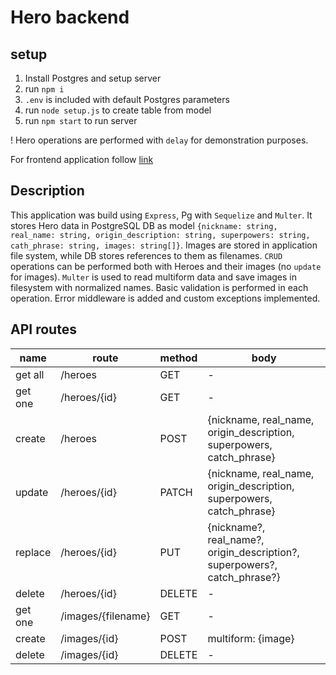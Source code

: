 # Hero backend

## setup

1. Install Postgres and setup server
2. run `npm i`
3. `.env` is included with default Postgres parameters
4. run `node setup.js` to create table from model
5. run `npm start` to run server

! Hero operations are performed with `delay` for demonstration purposes.

For frontend application follow [link](https://github.com/io-med/hero-front)

## Description

This application was build using `Express`, Pg with `Sequelize` and `Multer`. It stores Hero data in PostgreSQL DB as model `{nickname: string, real_name: string, origin_description: string, superpowers: string, cath_phrase: string, images: string[]}`. Images are stored in application file system, while DB stores references to them as filenames. `CRUD` operations can be performed both with Heroes and their images (no `update` for images). `Multer` is used to read multiform data and save images in filesystem with normalized names. Basic validation is performed in each operation. Error middleware is added and custom exceptions implemented.

## API routes

| name    | route              | method | body                                                                      |
| ------- | ------------------ | ------ | ------------------------------------------------------------------------- |
| get all | /heroes            | GET    | -                                                                         |
| get one | /heroes/{id}       | GET    | -                                                                         |
| create  | /heroes            | POST   | {nickname, real_name, origin_description, superpowers, catch_phrase}      |
| update  | /heroes/{id}       | PATCH  | {nickname, real_name, origin_description, superpowers, catch_phrase}      |
| replace | /heroes/{id}       | PUT    | {nickname?, real_name?, origin_description?, superpowers?, catch_phrase?} |
| delete  | /heroes/{id}       | DELETE | -                                                                         |
| get one | /images/{filename} | GET    | -                                                                         |
| create  | /images/{id}       | POST   | multiform: {image}                                                        |
| delete  | /images/{id}       | DELETE | -                                                                         |
